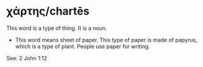 # χάρτης/chartēs
This word is a type of thing. It is a noun.
* This word means sheet of paper. This type of paper is made of papyrus, which is a type of plant. People use paper for writing.

See: 2 John 1:12
